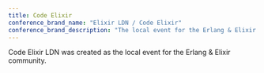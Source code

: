 ```yaml
---
title: Code Elixir
conference_brand_name: "Elixir LDN / Code Elixir"
conference_brand_description: "The local event for the Erlang & Elixir community"
---
```


Code Elixir LDN was created as the local event for the Erlang & Elixir community.
